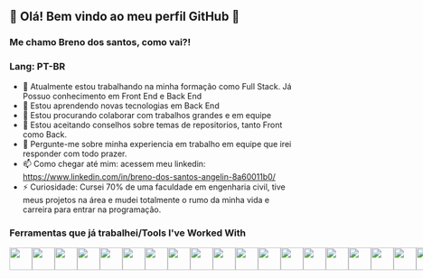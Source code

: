 <!--
**breno174/breno174** is a ✨ _special_ ✨ repository because its `README.md` (this file) appears on your GitHub profile.

Here are some ideas to get you started:
-->

<!--
## 👋 Hello! Welcome to my Github profile.
### My name is Breno dos santos and my nickname is breno174!

### Lang: EN
- 🔭 I am currently working on my training as a Full Stack. I already have knowledge in Front End
- 🌱 I'm learning Back End
- 👯 I'm looking to collaborate on large, teamwork projects
- 🤔 I'm accepting advice on repository themes, both Front and Back.
- 💬 Ask me about my experience in teamwork and I will gladly answer.
- 📫 How to reach me: access my linkedin: https://www.linkedin.com/in/breno-dos-santos-angelin-8a60011b0/
- ⚡ Curiosity: I attended 70% of a college in civil engineering, had my projects in the area and completely changed the course of my life and career to get into programming.

  <img src="https://cdn.jsdelivr.net/gh/devicons/devicon/icons/linux/linux-original.svg" width="40" height="40"/>
-->
## 👋 Olá! Bem vindo ao meu perfil GitHub 👋
### Me chamo Breno dos santos, como vai?!

### Lang: PT-BR
- 🔭 Atualmente estou trabalhando na minha formação como Full Stack. Já Possuo conhecimento em Front End e Back End
- 🌱 Estou aprendendo novas tecnologias em Back End
- 👯 Estou procurando colaborar com trabalhos grandes e em equipe
- 🤔 Estou aceitando conselhos sobre temas de repositorios, tanto Front como Back.
- 💬 Pergunte-me sobre minha experiencia em trabalho em equipe que irei responder com todo prazer.
- 📫 Como chegar até mim: acessem meu linkedin: https://www.linkedin.com/in/breno-dos-santos-angelin-8a60011b0/
- ⚡ Curiosidade: Cursei 70% de uma faculdade em engenharia civil, tive meus projetos na área e mudei totalmente o rumo da minha vida e carreira para entrar na programação.
### Ferramentas que já trabalhei/Tools I've Worked With
<div style="display: flex">
  <img src="https://cdn.jsdelivr.net/gh/devicons/devicon/icons/git/git-original.svg" width="40" height="40"/>
  <img src="https://cdn.jsdelivr.net/gh/devicons/devicon/icons/figma/figma-original.svg" width="40" height="40"/>
  <img src="https://cdn.jsdelivr.net/gh/devicons/devicon/icons/css3/css3-original.svg" width="40" height="40"/>
  <img src="https://cdn.jsdelivr.net/gh/devicons/devicon/icons/html5/html5-original.svg" width="40" height="40"/>
  <img src="https://cdn.jsdelivr.net/gh/devicons/devicon/icons/javascript/javascript-original.svg" width="40" height="40"/>
  <img src="https://cdn.jsdelivr.net/gh/devicons/devicon/icons/react/react-original.svg" width="40" height="40"/>
  <img src="https://cdn.jsdelivr.net/gh/devicons/devicon/icons/redux/redux-original.svg" width="40" height="40"/>
  <img src="https://cdn.jsdelivr.net/gh/devicons/devicon/icons/typescript/typescript-original.svg" width="40" height="40"/>
  <img src="https://cdn.jsdelivr.net/gh/devicons/devicon/icons/jest/jest-plain.svg" width="40" height="40"/>
  <img src="https://cdn.jsdelivr.net/gh/devicons/devicon/icons/heroku/heroku-plain-wordmark.svg" width="40" height="40"/>
  <img src="https://cdn.jsdelivr.net/gh/devicons/devicon/icons/gimp/gimp-original.svg" width="40" height="40"/>
  <img src="https://cdn.jsdelivr.net/gh/devicons/devicon/icons/yarn/yarn-original.svg" width="40" height="40"/>
  <img src="https://cdn.jsdelivr.net/gh/devicons/devicon/icons/slack/slack-original.svg" width="40" height="40"/>
  <img src="https://cdn.jsdelivr.net/gh/devicons/devicon/icons/vscode/vscode-original.svg" width="40" height="40"/>
  <img src="https://cdn.jsdelivr.net/gh/devicons/devicon/icons/trello/trello-plain.svg" width="40" height="40"/>
  <img src="https://cdn.jsdelivr.net/gh/devicons/devicon/icons/python/python-original.svg" width="40" height="40"/>
  <img src="https://cdn.jsdelivr.net/gh/devicons/devicon/icons/flask/flask-original.svg" width="40" height="40"/>
  <img src="https://cdn.jsdelivr.net/gh/devicons/devicon/icons/postgresql/postgresql-original.svg" width="40" height="40"/>
  <img src="https://cdn.jsdelivr.net/gh/devicons/devicon/icons/nodejs/nodejs-original.svg" width="40" height="40"/>
<div>

### Estou aprendendo
<div style="display: flex">
  <img src="https://cdn.jsdelivr.net/gh/devicons/devicon/icons/django/django-plain-wordmark.svg" width="40" height="40"/>
  <img src="https://cdn.jsdelivr.net/gh/devicons/devicon/icons/docker/docker-plain.svg" width="40" height="40"/>
<div>
  
### Status
<div>
<a href="https://github.com/seu-usuário-aqui">
<img height="140em" src="https://github-readme-stats.vercel.app/api/top-langs/?username=breno174&layout=compact&langs_count=7&theme=dracula"/>
<img height="140em" src="https://github-readme-stats.vercel.app/api?username=breno174&show_icons=true&theme=dracula&include_all_commits=true&count_private=true"/>
</div>
